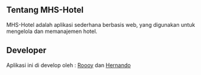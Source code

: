 ## Tentang MHS-Hotel

MHS-Hotel adalah aplikasi sederhana berbasis web, yang digunakan untuk mengelola dan memanajemen hotel.

## Developer

Aplikasi ini di develop oleh :
[Roooy](https://github.com/rickyroynardson) dan [Hernando](https://github.com/Hernando17)
